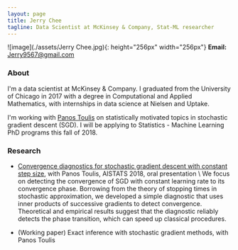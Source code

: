 ```yaml
---
layout: page
title: Jerry Chee 
tagline: Data Scientist at McKinsey & Company, Stat-ML researcher 
---
```


![image](./assets/Jerry Chee.jpg){: height="256px" width="256px"} **Email:** Jerry9567@gmail.com 

[comment]: <> (### Contact Email: Jerry9567@gmail.com)

### About
I'm a data scientist at McKinsey & Company. 
I graduated from the University of Chicago in 2017 with a degree in Computational and Applied Mathematics, with internships in data science at Nielsen and Uptake.

I'm working with [Panos Toulis](http://faculty.chicagobooth.edu/Panagiotis.toulis/) on statistically motivated topics in stochastic gradient descent (SGD). 
I will be applying to Statistics - Machine Learning PhD programs this fall of 2018. 



### Research
* [Convergence diagnostics for stochastic gradient descent with constant step size](https://arxiv.org/pdf/1710.06382), with Panos Toulis, AISTATS 2018, oral presentation \\
We focus on detecting the convergence of SGD with constant learning rate to its convergence phase.
Borrowing from the theory of stopping times in stochastic approximation, we developed a simple diagnostic that uses inner products of successive gradients to detect convergence. 
Theoretical and empirical results suggest that the diagnostic reliably detects the phase transition, which can speed up classical procedures.

* (Working paper) Exact inference with stochastic gradient methods, with Panos Toulis
